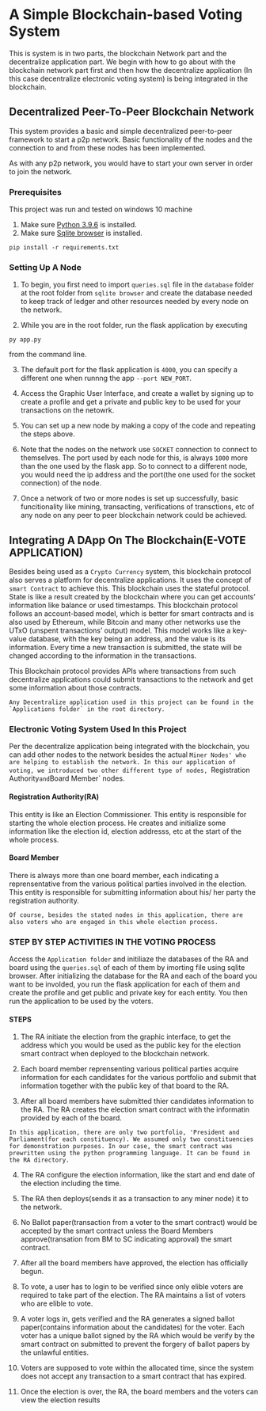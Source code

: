 # A Simple Blockchain-based Voting System

This is system is in two parts, the blockchain Network part and the decentralize application part. We begin with how to go about with the blockchain network part first and then how the decentralize application (In this case decentralize electronic voting system) is being integrated in the blockchain.

## Decentralized Peer-To-Peer Blockchain Network
This system provides a basic and simple decentralized peer-to-peer framework to start a p2p network. Basic functionality of the nodes and the connection to and from these nodes has been implemented.

As with any p2p network, you would have to start your own server in order to join the network.

### Prerequisites
This project was run and tested on windows 10 machine

1. Make sure [Python 3.9.6](https://www.python.org/downloads/) is installed. 
2. Make sure [Sqlite browser](https://www.sqlite.org/download.html) is installed.

```
pip install -r requirements.txt
```

### Setting Up A Node
1. To begin, you first need to import `queries.sql` file in the `database` folder at the root folder from `sqlite browser` and create the database needed to keep track of ledger and other resources needed by every node on the network.

2. While you are in the root folder, run the flask application by executing
```
py app.py
```
from the command line.

3. The default port for the flask application is `4000`, you can specify a different one when runnng the app `--port NEW_PORT`.

4. Access the Graphic User Interface, and create a wallet by signing up to create a profile and get a private and public key to be used for your transactions on the netowrk.

5. You can set up a new node by making a copy of the code and repeating the steps above.

6. Note that the nodes on the network use `SOCKET` connection to connect to themselves. The port used by each node for this, is always `1000` more than the one used by the flask app. So to connect to a different node, you would need the ip address and the port(the one used for the socket connection) of the node.

7. Once a network of two or more nodes is set up successfully, basic funcitionality like mining, transacting, verifications of transctions, etc of any node on any peer to peer blockchain network could be achieved.


## Integrating A DApp On The Blockchain(E-VOTE APPLICATION)

Besides being used as a `Crypto Currency` system, this blockchain protocol also serves a platform for decentralize applications. It uses the concept of `smart Contract` to achieve this. This blockchain uses the stateful protocol. State is like a result created by the blockchain where you can get accounts’ information like balance or used timestamps.
This blockchain protocol follows an account-based model, which is better for smart contracts and is also used by Ethereum, while Bitcoin and many other networks use the UTxO (unspent transactions’ output) model. This model works like a key-value database, with
the key being an address, and the value is its information. Every time a new transaction is submitted, the state will be changed according to the information in the transactions.

This Blockchain protocol provides APIs where transactions from such decentralize applications could submit transactions to the network and get some information about those contracts.
```
Any Decentralize application used in this project can be found in the `Applications folder` in the root directory.
```
### Electronic Voting System Used In this Project

Per the decentralize application being integrated with the blockchain, you can add other nodes to the network besides the actual `Miner Nodes' who are helping to establish the network.
In this our application of voting, we introduced two other different type of nodes, `Registration Authority` and `Board Member` nodes.

#### Registration Authority(RA)
This entity is like an Election Commissioner. This entity is responsible for starting the whole election process. He creates and initialize some information like the election id, election addresss, etc at the start of the whole process.

#### Board Member
There is always more than one board member, each indicating a reprensentative from the various political parties involved in the election. This entity is responsible for submitting information about his/ her party the registration authority.

```
Of course, besides the stated nodes in this application, there are also voters who are engaged in this whole election process.
```

### STEP BY STEP ACTIVITIES IN THE VOTING PROCESS
Access the `Application folder` and initiliaze the databases of the RA and board using the 
`queries.sql` of each of them by imorting file using sqlite browser. After initializing the database for the RA and each of the board you want to be involded, you run the flask application for each of them and create the profile and get public and private key for each entity. You then run the application to be used by the voters.

#### STEPS
1. The RA initiate the election from the graphic interface, to get the address which you would be used as the public key for the election smart contract when deployed to the blockchain network.

2. Each board member reprensenting various political parties acquire information for each candidates for the various portfolio and submit that information together with the public key of that board to the RA.

3. After all board members have submitted thier candidates information to the RA. The RA creates the election smart contract with the informatin provided by each of the board.
```
In this application, there are only two portfolio, 'President and Parliament(for each constituency). We assumed only two constituencies for demonstration purposes. In our case, the smart contract was prewritten using the python programming language. It can be found in the RA directory.
```

4. The RA configure the election information, like the start and end date of the election including the time.

5. The RA then deploys(sends it as a transaction to any miner node) it to the network.

6. No Ballot paper(transaction from a voter to the smart contract) would be accepted by the smart contract unless the Board Members approve(transation from BM to SC indicating approval) the smart contract.

7. After all the board members have approved, the election has officially begun.

8. To vote, a user has to login to be verified since only elible voters are required to take part of the election. The RA maintains a list of voters who are elible to vote.

9. A voter logs in, gets verified and the RA generates a signed ballot paper(contains information about the candidates) for the voter. Each voter has a unique ballot signed by the RA which would be verify by the smart contract on submitted to prevent the forgery of ballot papers by the unlawful entities.

10. Voters are supposed to vote within the allocated time, since the system does not accept any transaction to a smart contract that has expired.

11. Once the election is over, the RA, the board members and the voters can view the election results



